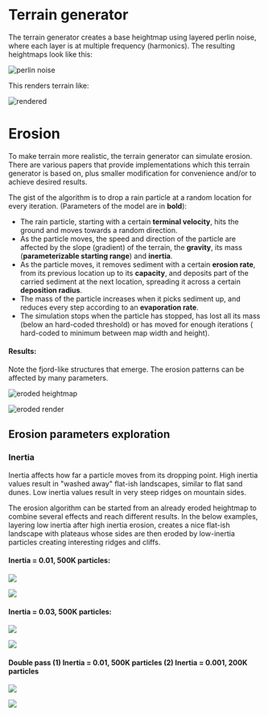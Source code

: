 # Terrain generator

The terrain generator creates a base heightmap using layered perlin noise,
where each layer is at multiple frequency (harmonics). The resulting
heightmaps look like this:

![perlin noise](docs_files/heightmap_3409129824829640289.png)

This renders terrain like:

![rendered](docs_files/output_3409129824829640289.png)

# Erosion

To make terrain more realistic, the terrain generator can simulate erosion.
There are various papers that provide implementations which this terrain
generator is based on, plus smaller modification for convenience and/or to
achieve desired results.

The gist of the algorithm is to drop a rain particle at a random location
for every iteration. (Parameters of the model are in **bold**):

- The rain particle, starting with a certain **terminal velocity**, hits
  the ground and moves towards a random direction.
- As the particle moves, the speed and direction of the particle are
  affected by the slope (gradient) of the terrain, the **gravity**, its
  mass (**parameterizable starting range**) and **inertia**.
- As the particle moves, it removes sediment with a certain **erosion
  rate**, from its previous location up to its **capacity**, and deposits
  part of the carried sediment at the next location, spreading it across a
  certain **deposition radius**.
- The mass of the particle increases when it picks sediment up, and reduces
  every step according to an **evaporation rate**.
- The simulation stops when the particle has stopped, has lost all its mass
  (below an hard-coded threshold) or has moved for enough iterations (
  hard-coded to minimum between map width and height).

#### Results:

Note the fjord-like structures that emerge. The erosion patterns can be
affected by many parameters.

![eroded heightmap](docs_files/heightmap_eroded_3409129824829640289.png)

![eroded render](docs_files/output_eroded_3409129824829640289.png)

## Erosion parameters exploration

### Inertia

Inertia affects how far a particle moves from its dropping point. High
inertia values result in "washed away" flat-ish landscapes, similar to flat
sand dunes. Low inertia values result in very steep ridges on mountain
sides.

The erosion algorithm can be started from an already eroded heightmap to
combine several effects and reach different results. In the below examples,
layering low inertia after high inertia erosion, creates a nice flat-ish
landscape with plateaus whose sides are then eroded by low-inertia
particles creating interesting ridges and cliffs.

#### Inertia = 0.01, 500K particles:

![](docs_files/heightmap_0.01inertia_500k.png)

![](docs_files/output_0.01inertia_500k.png)

#### Inertia = 0.03, 500K particles:

![](docs_files/heightmap_0.03inertia_500k.png)

![](docs_files/output_0.03inertia_500k.png)

#### Double pass (1) Inertia = 0.01, 500K particles (2) Inertia = 0.001, 200K particles

![](docs_files/heightmap_0.01inertia_500k_0.001inertia_200k.png)

![](docs_files/output_0.01inertia_500k_0.001inertia_200k.png)
